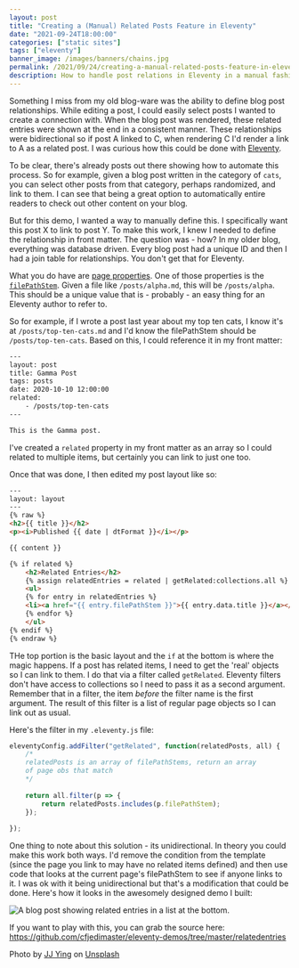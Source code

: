 ```yaml
---
layout: post
title: "Creating a (Manual) Related Posts Feature in Eleventy"
date: "2021-09-24T18:00:00"
categories: ["static sites"]
tags: ["eleventy"]
banner_image: /images/banners/chains.jpg
permalink: /2021/09/24/creating-a-manual-related-posts-feature-in-eleventy
description: How to handle post relations in Eleventy in a manual fashion.
---
```


Something I miss from my old blog-ware was the ability to define blog post relationships. While editing a post, I could easily select posts I wanted to create a connection with. When the blog post was rendered, these related entries were shown at the end in a consistent manner. These relationships were bidirectional so if post A linked to C, when rendering C I'd render a link to A as a related post. I was curious how this could be done with [Eleventy](https://www.11ty.dev). 

To be clear, there's already posts out there showing how to automate this process. So for example, given a blog post written in the category of `cats`, you can select other posts from that category, perhaps randomized, and link to them. I can see that being a great option to automatically entire readers to check out other content on your blog. 

But for this demo, I wanted a way to manually define this. I specifically want this post X to link to post Y. To make this work, I knew I needed to define the relationship in front matter. The question was - how? In my older blog, everything was database driven. Every blog post had a unique ID and then I had a join table for relationships. You don't get that for Eleventy.

What you do have are [page properties](https://www.11ty.dev/docs/data-eleventy-supplied/). One of those properties is the [`filePathStem`](https://www.11ty.dev/docs/data-eleventy-supplied/#filepathstem). Given a file like `/posts/alpha.md`, this will be `/posts/alpha`. This should be a unique value that is - probably - an easy thing for an Eleventy author to refer to.

So for example, if I wrote a post last year about my top ten cats, I know it's at `/posts/top-ten-cats.md` and I'd know the filePathStem should be `/posts/top-ten-cats`. Based on this, I could reference it in my front matter:

```html
---
layout: post
title: Gamma Post
tags: posts
date: 2020-10-10 12:00:00
related:
    - /posts/top-ten-cats
---

This is the Gamma post.
```

I've created a `related` property in my front matter as an array so I could related to multiple items, but certainly you can link to just one too.

Once that was done, I then edited my post layout like so:

```html
---
layout: layout
---
{% raw %}
<h2>{{ title }}</h2>
<p><i>Published {{ date | dtFormat }}</i></p>

{{ content }}

{% if related %}
	<h2>Related Entries</h2>
	{% assign relatedEntries = related | getRelated:collections.all %}
	<ul>
	{% for entry in relatedEntries %}
	<li><a href="{{ entry.filePathStem }}">{{ entry.data.title }}</a></li>
	{% endfor %}
	</ul>
{% endif %}
{% endraw %}
```

THe top portion is the basic layout and the `if` at the bottom is where the magic happens. If a post has related items, I need to get the 'real' objects so I can link to them. I do that via a filter called `getRelated`. Eleventy filters don't have access to collections so I need to pass it as a second argument. Remember that in a filter, the item *before* the filter name is the first argument. The result of this filter is a list of regular page objects so I can link out as usual.

Here's the filter in my `.eleventy.js` file:

```js
eleventyConfig.addFilter("getRelated", function(relatedPosts, all) {
	/*
	relatedPosts is an array of filePathStems, return an array
	of page obs that match
	*/
	
	return all.filter(p => {
		return relatedPosts.includes(p.filePathStem);
	});
	
});
```

One thing to note about this solution - its unidirectional. In theory you could make this work both ways. I'd remove the condition from the template (since the page you link to may have no related items defined) and then use code that looks at the current page's filePathStem to see if anyone links to it. I was ok with it being unidirectional but that's a modification that could be done. Here's how it looks in the awesomely designed demo I built:

<p>
<img data-src="https://static.raymondcamden.com/images/2021/09/related1.jpg" alt="A blog post showing related entries in a list at the bottom." class="lazyload imgborder imgcenter">
</p>

If you want to play with this, you can grab the source here: <https://github.com/cfjedimaster/eleventy-demos/tree/master/relatedentries>

Photo by <a href="https://unsplash.com/@jjying?utm_source=unsplash&utm_medium=referral&utm_content=creditCopyText">JJ Ying</a> on <a href="https://unsplash.com/s/photos/links?utm_source=unsplash&utm_medium=referral&utm_content=creditCopyText">Unsplash</a>